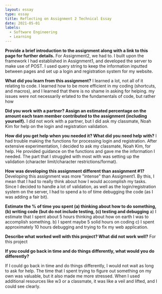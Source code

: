 ```yaml
---
layout: essay
type: essay
title: Reflecting on Assignment 2 Technical Essay
date: 2021-05-01
labels:
  - Software Engineering
  - Learning
---
```

**Provide a brief introduction to the assignment along with a link to this page for further details.**
For Assignment2, we had to. I built upon the framework I had established in Assignment1, and developed the server to make use of POST. I used query string to keep the information inputted between pages and set up a login and registration system for my website.

**What did you learn from this assignment?**
I learned a lot, not all of it relating to code. I learned how to be more efficient in my coding (shortcuts, and macros), and I learned that there is no shame in asking for helping. my issues were not necessarily erlated to the fundamentals of code, but rather how

**Did you work with a partner? Assign an estimated percentage on the amount each team member contributed to the assignment (including yourself).**
I did not work with a partner, but I did ask my classmate, Noah Kim for help on the login and registration validation.

**How did you get help when you needed it? What did you need help with?**
I had trouble making the functions for processing login and registration. After extensive experimentation, I decided to ask my classmate, Noah Kim, for help. He provided guidance on the functions and gave me the information I needed. The part that I struggled with most with was setting up the validation (character limit/character restrictions/format).

**How was developing this assignment different than assignment #1?**
Developing this assignment was more "intense" than Assigment1. By this, I mean that I had to really think about how I would accomplish my tasks. Since I decided to handle a lot of validation, as well as the login/registration system on the server, I had to spend a to of time debugging the code (as I was adding a fair bit).

**Estimate the % of time you spent (a) thinking about how to do something, (b) writing code (but do not include testing, (c) testing and debugging**
a) I estimate that I spent about 5 hours thinking about how on earth I was to accomplish something.
b) I spent maybe 5 solid hours on coding
c) I spent approximately 10 hours debugging and trying to fix my web application.

**Describe what worked well with this project? What did not work well?**
For this project

**If you could go back in time and do things differently, what would you do differently?**

If I could go back in time and do things differently, I would not wait as long to ask for help. The time that I spent trying to figure out something on my own was valuable, but it also made me more stressed. When I used additional resources like w3 or a classmate, it was like a veil and lifted, and I could see clearly.
